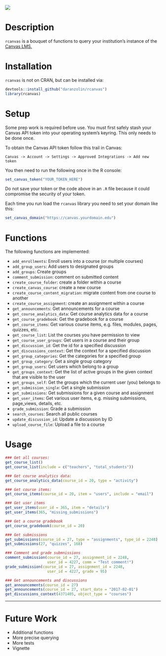 
<!-- README.md is generated from README.Rmd. Please edit that file -->

![](https://avatars3.githubusercontent.com/u/515326?v=3&s=400)

# Description

`rcanvas` is a bouquet of functions to query your institution’s instance
of the [Canvas LMS.](https://www.canvaslms.com)

# Installation

`rcanvas` is not on CRAN, but can be installed via:

``` r
devtools::install_github("daranzolin/rcanvas")
library(rcanvas)
```

# Setup

Some prep work is required before use. You must first safely stash your
Canvas API token into your operating system’s keyring. This only needs
to be done once.

To obtain the Canvas API token follow this trail in Canvas:

`Canvas -> Account -> Settings -> Approved Integrations -> Add new
token`

You then need to run the following once in the R console:

``` r
set_canvas_token("YOUR_TOKEN_HERE")
```

Do not save your token or the code above in an `.R` file because it
could compromise the security of your token.

Each time you run load the `rcanvas` library you need to set your domain
like this:

``` r
set_canvas_domain("https://canvas.yourdomain.edu")
```

# Functions

The following functions are implemented:

  - `add_enrollments`: Enroll users into a course (or multiple courses)
  - `add_group_users`: Add users to designated groups
  - `add_groups`: Create groups
  - `comment_submission`: comment on submitted content
  - `create_course_folder`: create a folder within a course
  - `create_canvas_course`: create a new course
  - `create_course_content_migration`: migrate content from one course
    to another
  - `create_course_assignment`: create an assignment within a course
  - `get_announcements`: Get announcements for a course
  - `get_course_analytics_data`: Get course analytics data for a course
  - `get_course_gradebook`: Get the gradebook for a course
  - `get_course_items`: Get various course items, e.g. files, modules,
    pages, quizzes, etc.
  - `get_course_list`: List the courses you have permission to view
  - `get_course_user_groups`: Get users in a course and their group
  - `get_discussion_id`: Get the id for a specified discussion
  - `get_discussions_context`: Get the context for a specified
    discussion
  - `get_group_categories`: Get the categories for a specified group
  - `get_group_category`: Get a single group category
  - `get_group_users`: Get users which belong to a group
  - `get_groups_context`: Get the list of active groups in the given
    context that are visible to the user
  - `get_groups_self`: Get the groups which the current user (you)
    belongs to
  - `get_submission_single`: Get a single submission
  - `get_submissions`: Get submissions for a given course and assignment
  - `get_user_items`: Get various user items, e.g. missing submissions,
    page\_views, details, etc.
  - `grade_submission`: Grade a submission
  - `search_courses`: Search all public courses
  - `update_discussion_id`: Update a discussion by ID
  - `upload_course_file`: Upload a file to a course

# Usage

``` r
### Get all courses:
get_course_list()
get_course_list(include = c("teachers", "total_students"))

### Get course analytics data:
get_course_analytics_data(course_id = 20, type = "activity")

### Get course items:
get_course_items(course_id = 20, item = "users", include = "email")

### Get user items
get_user_items(user_id = 365, item = "details")
get_user_items(365, "missing_submissions")

### Get a course gradebook
get_course_gradebook(course_id = 20)

### Get submissions
get_submissions(course_id = 27, type = "assignments", type_id = 2248)
get_submissions(27, "quizzes", 168)

### Comment and grade submnissions
comment_submission(course_id = 27, assignment_id = 2248, 
                   user_id = 4227, comm = "Test comment!")
grade_submission(course_id = 27, assignment_id = 2248, 
                   user_id = 4227, grade = 95)

### Get announcements and discussions
get_announcements(course_id = 27) 
get_announcements(course_id = 27, start_date = "2017-02-01") 
get_discussions_context(4371405, object_type = "courses")
```

-----

# Future Work

  - Additional functions
  - More precise querying
  - More tests
  - Vignette
